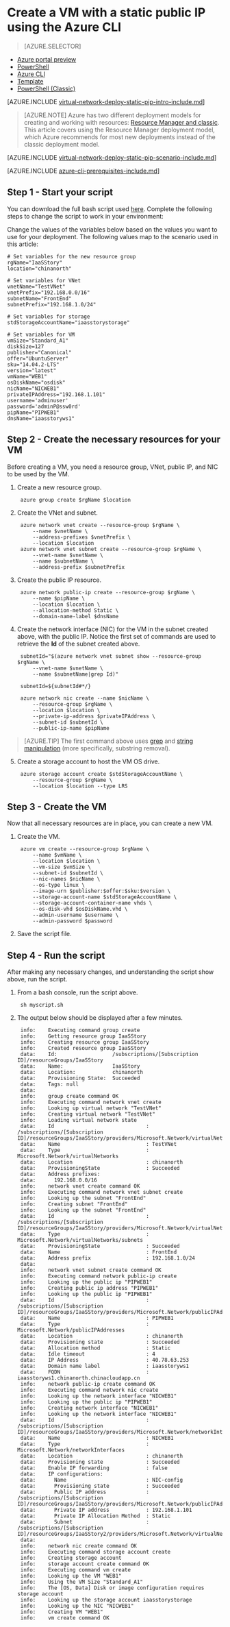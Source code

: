 <properties
    pageTitle="Create a VM with a static public IP using the Azure CLI | Azure"
    description="Learn how to create a VM with a static public IP address through Azure Resource Manager using the Azure CLI."
    services="virtual-network"
    documentationcenter="na"
    author="jimdial"
    manager="carmonm"
    editor=""
    tags="azure-resource-manager" />
<tags
    ms.assetid="55bc21b0-2a45-4943-a5e7-8d785d0d015c"
    ms.service="virtual-network"
    ms.devlang="na"
    ms.topic="article"
    ms.tgt_pltfrm="na"
    ms.workload="infrastructure-services"
    ms.date="03/15/2016"
    wacn.date=""
    ms.author="jdial" />

# Create a VM with a static public IP using the Azure CLI
> [AZURE.SELECTOR]
- [Azure portal preview](/documentation/articles/virtual-network-deploy-static-pip-arm-portal/)
- [PowerShell](/documentation/articles/virtual-network-deploy-static-pip-arm-ps/)
- [Azure CLI](/documentation/articles/virtual-network-deploy-static-pip-arm-cli/)
- [Template](/documentation/articles/virtual-network-deploy-static-pip-arm-template/)
- [PowerShell (Classic)](/documentation/articles/virtual-networks-reserved-public-ip/)

[AZURE.INCLUDE [virtual-network-deploy-static-pip-intro-include.md](../../includes/virtual-network-deploy-static-pip-intro-include.md)]

> [AZURE.NOTE]
> Azure has two different deployment models for creating and working with resources:  [Resource Manager and classic](/documentation/articles/resource-manager-deployment-model/). This article covers using the Resource Manager deployment model, which Azure recommends for most new deployments instead of the classic deployment model.

[AZURE.INCLUDE [virtual-network-deploy-static-pip-scenario-include.md](../../includes/virtual-network-deploy-static-pip-scenario-include.md)]

[AZURE.INCLUDE [azure-cli-prerequisites-include.md](../../includes/azure-cli-prerequisites-include.md)]

## Step 1 - Start your script
You can download the full bash script used [here](https://raw.githubusercontent.com/Azure/azure-quickstart-templates/master/IaaS-Story/03-Static-public-IP/virtual-network-deploy-static-pip-arm-cli.sh). Complete the following steps to change the script to work in your environment:

Change the values of the variables below based on the values you want to use for your deployment. The following values map to the scenario used in this article:

    # Set variables for the new resource group
    rgName="IaaSStory"
    location="chinanorth"

    # Set variables for VNet
    vnetName="TestVNet"
    vnetPrefix="192.168.0.0/16"
    subnetName="FrontEnd"
    subnetPrefix="192.168.1.0/24"

    # Set variables for storage
    stdStorageAccountName="iaasstorystorage"

    # Set variables for VM
    vmSize="Standard_A1"
    diskSize=127
    publisher="Canonical"
    offer="UbuntuServer"
    sku="14.04.2-LTS"
    version="latest"
    vmName="WEB1"
    osDiskName="osdisk"
    nicName="NICWEB1"
    privateIPAddress="192.168.1.101"
    username='adminuser'
    password='adminP@ssw0rd'
    pipName="PIPWEB1"
    dnsName="iaasstoryws1"

## Step 2 - Create the necessary resources for your VM
Before creating a VM, you need a resource group, VNet, public IP, and NIC to be used by the VM.

1. Create a new resource group.

        azure group create $rgName $location

2. Create the VNet and subnet.

        azure network vnet create --resource-group $rgName \
            --name $vnetName \
            --address-prefixes $vnetPrefix \
            --location $location
        azure network vnet subnet create --resource-group $rgName \
            --vnet-name $vnetName \
            --name $subnetName \
            --address-prefix $subnetPrefix

3. Create the public IP resource.

        azure network public-ip create --resource-group $rgName \
            --name $pipName \
            --location $location \
            --allocation-method Static \
            --domain-name-label $dnsName

4. Create the network interface (NIC) for the VM in the subnet created above, with the public IP. Notice the first set of commands are used to retrieve the **Id** of the subnet created above.

        subnetId="$(azure network vnet subnet show --resource-group $rgName \
            --vnet-name $vnetName \
            --name $subnetName|grep Id)"

        subnetId=${subnetId#*/}

        azure network nic create --name $nicName \
            --resource-group $rgName \
            --location $location \
            --private-ip-address $privateIPAddress \
            --subnet-id $subnetId \
            --public-ip-name $pipName

> [AZURE.TIP]
   > The first command above uses [grep](http://tldp.org/LDP/Bash-Beginners-Guide/html/sect_04_02.html) and [string manipulation](http://tldp.org/LDP/abs/html/string-manipulation.html) (more specifically, substring removal).
   >

5. Create a storage account to host the VM OS drive.

        azure storage account create $stdStorageAccountName \
            --resource-group $rgName \
            --location $location --type LRS

## Step 3 - Create the VM
Now that all necessary resources are in place, you can create a new VM.

1. Create the VM.

        azure vm create --resource-group $rgName \
            --name $vmName \
            --location $location \
            --vm-size $vmSize \
            --subnet-id $subnetId \
            --nic-names $nicName \
            --os-type linux \
            --image-urn $publisher:$offer:$sku:$version \
            --storage-account-name $stdStorageAccountName \
            --storage-account-container-name vhds \
            --os-disk-vhd $osDiskName.vhd \
            --admin-username $username \
            --admin-password $password

2. Save the script file.

## Step 4 - Run the script
After making any necessary changes, and understanding the script show above, run the script.

1. From a bash console, run the script above.

        sh myscript.sh

2. The output below should be displayed after a few minutes.

        info:    Executing command group create
        info:    Getting resource group IaaSStory
        info:    Creating resource group IaaSStory
        info:    Created resource group IaaSStory
        data:    Id:                  /subscriptions/[Subscription ID]/resourceGroups/IaaSStory
        data:    Name:                IaaSStory
        data:    Location:            chinanorth
        data:    Provisioning State:  Succeeded
        data:    Tags: null
        data:
        info:    group create command OK
        info:    Executing command network vnet create
        info:    Looking up virtual network "TestVNet"
        info:    Creating virtual network "TestVNet"
        info:    Loading virtual network state
        data:    Id                              : /subscriptions/[Subscription ID]/resourceGroups/IaaSStory/providers/Microsoft.Network/virtualNetworks/TestVNet
        data:    Name                            : TestVNet
        data:    Type                            : Microsoft.Network/virtualNetworks
        data:    Location                        : chinanorth
        data:    ProvisioningState               : Succeeded
        data:    Address prefixes:
        data:      192.168.0.0/16
        info:    network vnet create command OK
        info:    Executing command network vnet subnet create
        info:    Looking up the subnet "FrontEnd"
        info:    Creating subnet "FrontEnd"
        info:    Looking up the subnet "FrontEnd"
        data:    Id                              : /subscriptions/[Subscription ID]/resourceGroups/IaaSStory/providers/Microsoft.Network/virtualNetworks/TestVNet/subnets/FrontEnd
        data:    Type                            : Microsoft.Network/virtualNetworks/subnets
        data:    ProvisioningState               : Succeeded
        data:    Name                            : FrontEnd
        data:    Address prefix                  : 192.168.1.0/24
        data:
        info:    network vnet subnet create command OK
        info:    Executing command network public-ip create
        info:    Looking up the public ip "PIPWEB1"
        info:    Creating public ip address "PIPWEB1"
        info:    Looking up the public ip "PIPWEB1"
        data:    Id                              : /subscriptions/[Subscription ID]/resourceGroups/IaaSStory/providers/Microsoft.Network/publicIPAddresses/PIPWEB1
        data:    Name                            : PIPWEB1
        data:    Type                            : Microsoft.Network/publicIPAddresses
        data:    Location                        : chinanorth
        data:    Provisioning state              : Succeeded
        data:    Allocation method               : Static
        data:    Idle timeout                    : 4
        data:    IP Address                      : 40.78.63.253
        data:    Domain name label               : iaasstoryws1
        data:    FQDN                            : iaasstoryws1.chinanorth.chinacloudapp.cn
        info:    network public-ip create command OK
        info:    Executing command network nic create
        info:    Looking up the network interface "NICWEB1"
        info:    Looking up the public ip "PIPWEB1"
        info:    Creating network interface "NICWEB1"
        info:    Looking up the network interface "NICWEB1"
        data:    Id                              : /subscriptions/[Subscription ID]/resourceGroups/IaaSStory/providers/Microsoft.Network/networkInterfaces/NICWEB1
        data:    Name                            : NICWEB1
        data:    Type                            : Microsoft.Network/networkInterfaces
        data:    Location                        : chinanorth
        data:    Provisioning state              : Succeeded
        data:    Enable IP forwarding            : false
        data:    IP configurations:
        data:      Name                          : NIC-config
        data:      Provisioning state            : Succeeded
        data:      Public IP address             : /subscriptions/[Subscription ID]/resourceGroups/IaaSStory/providers/Microsoft.Network/publicIPAddresses/PIPWEB1
        data:      Private IP address            : 192.168.1.101
        data:      Private IP Allocation Method  : Static
        data:      Subnet                        : /subscriptions/[Subscription ID]/resourceGroups/IaaSStory2/providers/Microsoft.Network/virtualNetworks/TestVNet/subnets/FrontEnd
        data:
        info:    network nic create command OK
        info:    Executing command storage account create
        info:    Creating storage account
        info:    storage account create command OK
        info:    Executing command vm create
        info:    Looking up the VM "WEB1"
        info:    Using the VM Size "Standard_A1"
        info:    The [OS, Data] Disk or image configuration requires storage account
        info:    Looking up the storage account iaasstorystorage
        info:    Looking up the NIC "NICWEB1"
        info:    Creating VM "WEB1"
        info:    vm create command OK
